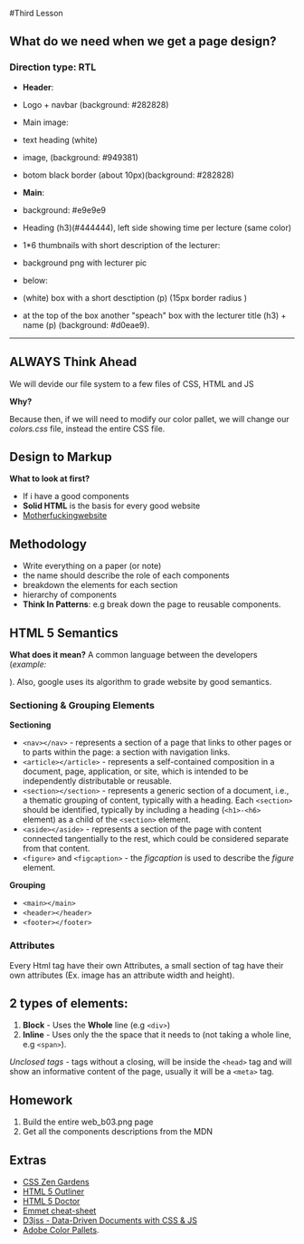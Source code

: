 #Third Lesson
## What do we need when we get a page design?
### Direction type: RTL
- **Header**:
 - Logo + navbar (background: #282828)
 - Main image:
  - text heading (white)
  - image, (background: #949381)
  -  botom black border (about 10px)(background: #282828)

- **Main**:
 - background: #e9e9e9
 - Heading (h3)(#444444), left side showing time per lecture (same color)
 - 1*6 thumbnails with short description of the lecturer:
  - background png with lecturer pic
  - below:
   - (white) box with a short desctiption (p) (15px border radius )
   - at the top of the box another "speach" box with the lecturer title (h3) + name (p) (background: #d0eae9).

---------------------------------------------------------------------------------------------------

## ALWAYS Think Ahead

We will devide our file system to a few files of CSS, HTML and JS

**Why?**

Because then, if we will need to modify our color pallet, we will change our *colors.css* file, instead the entire CSS file.

## Design to Markup
**What to look at first?**
- If i have a good components
- **Solid HTML** is the basis for every good website
- [Motherfuckingwebsite](http://motherfuckingwebsite.com/)

## Methodology
- Write everything on a paper (or note)
- the name should describe the role of each components
- breakdown the elements for each section
- hierarchy of components
- **Think In Patterns**: e.g break down the page to reusable components.

## HTML 5 Semantics
**What does it mean?**
A common language between the developers (*example: <div>*).
Also, google uses its algorithm to grade website by good semantics.

### Sectioning & Grouping Elements
**Sectioning**
- ```<nav></nav>``` -  represents a section of a page that links to other pages or to parts within the page: a section with navigation links.
- ```<article></article>``` -  represents a self-contained composition in a document, page, application, or site, which is intended to be independently distributable or reusable.
- ```<section></section>``` -  represents a generic section of a document, i.e., a thematic grouping of content, typically with a heading. Each ```<section>``` should be identified, typically by including a heading (```<h1>-<h6>``` element) as a child of the ```<section>``` element.
- ```<aside></aside>``` - represents a section of the page with content connected tangentially to the rest, which could be considered separate from that content.
- ```<figure>``` and ```<figcaption>``` - the *figcaption* is used to describe the *figure* element.

**Grouping**
- ```<main></main>```
- ```<header></header>```
- ```<footer></footer>```

### Attributes
Every Html tag have their own Attributes, a small section of tag have their own attributes (Ex. image has an attribute width and height).

## 2 types of elements:
1. **Block** - Uses the **Whole** line (e.g ```<div>```)
2. **Inline** - Uses only the the space that it needs to (not taking a whole line, e.g ```<span>```).

*Unclosed tags* - tags without a closing, will be inside the ```<head>``` tag and will show an informative content of the page, usually it will be a ```<meta>``` tag.

## Homework
1. Build the entire web_b03.png page
2. Get all the components descriptions from the MDN

## Extras
- [CSS Zen Gardens](http://www.csszengarden.com/)
- [HTML 5 Outliner](https://gsnedders.html5.org/outliner/)
- [HTML 5 Doctor](http://html5doctor.com/)
- [Emmet cheat-sheet](http://docs.emmet.io/cheat-sheet/)
- [D3jss - Data-Driven Documents with CSS & JS](http://d3js.org/)
- [Adobe Color Pallets](https://color.adobe.com/).
